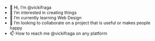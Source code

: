 - 👋 Hi, I’m @vickifraga
- 👀 I’m interested in creating things
- 🌱 I’m currently learning Web Design
- 💞️ I’m looking to collaborate on a project that is useful or makes people happy
- 📫 How to reach me @vickifraga on any platform

<!---
vickifraga/vickifraga is a ✨ special ✨ repository because its `README.md` (this file) appears on your GitHub profile.
You can click the Preview link to take a look at your changes.
--->
